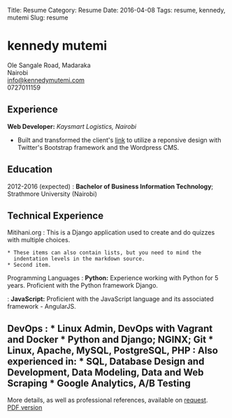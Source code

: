 Title: Resume
Category: Resume
Date: 2016-04-08
Tags: resume, kennedy, mutemi
Slug: resume

kennedy mutemi
==============

Ole Sangale Road, Madaraka  
Nairobi  
info@kennedymutemi.com  
0727011159  

Experience
----------

**Web Developer:**
*Kaysmart Logistics, Nairobi*

* Built and transformed the client's [link](http://www.kaysmartlogitics.com) to utilize a reponsive design with Twitter's Bootstrap framework and the Wordpress CMS.

Education
---------

2012-2016 (expected)
:   **Bachelor of Business Information Technology**; Strathmore University (Nairobi)


Technical Experience
--------------------

Mitihani.org
:   This is a Django application used to create and do quizzes with multiple choices.

    * These items can also contain lists, but you need to mind the
      indentation levels in the markdown source.
    * Second item.

Programming Languages
:   **Python:** Experience working with Python for 5 years. Proficient with the Python framework Django.

:   **JavaScript:** Proficient with the JavaScript language and its associated framework - AngularJS.

[ref]: https://github.com/KenMutemi

DevOps
:   * Linux Admin, DevOps with Vagrant and Docker
    * Python and Django; NGINX; Git
    * Linux, Apache, MySQL, PostgreSQL, PHP
:   Also experienced in:
    * SQL, Database Design and Development, Data Modeling, Data and Web Scraping
    * Google Analytics, A/B Testing 
----------------------------------------
More details, as well as professional references, available on [request](mailto:info@kennedymutemi.com).  
[PDF version]({filename}/pdfs/resume.pdf)

